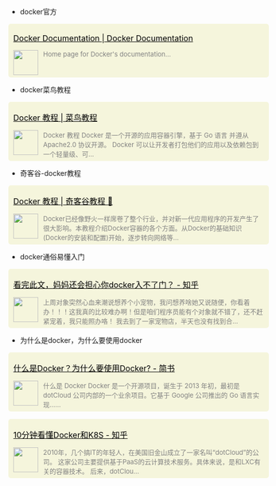 
- docker官方


<div name="section_div" style="background-color:#f5f5dc;padding:5px 10px;width:100%;border-radius:5px;margin-top:15px;"><div><p><font size=3 style="color:black;"><a href="https://docs.docker.com/" _target="blank" style="color:black;">Docker Documentation | Docker Documentation</a></font></p></div><div style="display:flex;display:-webkit-flex;"><div style="width:50px;"><img style="width:50px;" src="https://docs.docker.com/favicon.ico" /></div><div style="flex:1;-webkit-flex:1;padding-left:10px;overflow:hidden;"><font size=2 color=grey>Home page for Docker's documentation...</font></div></div></div>

- docker菜鸟教程

<div name="section_div" style="background-color:#f5f5dc;padding:5px 10px;width:100%;border-radius:5px;margin-top:15px;"><div><p><font size=3 style="color:black;"><a href="https://www.runoob.com/docker/docker-tutorial.html" _target="blank" style="color:black;">Docker 教程 | 菜鸟教程</a></font></p></div><div style="display:flex;display:-webkit-flex;"><div style="width:50px;"><img style="width:50px;" src="https://www.runoob.com/favicon.ico" /></div><div style="flex:1;-webkit-flex:1;padding-left:10px;overflow:hidden;"><font size=2 color=grey>Docker 教程   Docker 是一个开源的应用容器引擎，基于 Go 语言   并遵从 Apache2.0 协议开源。 Docker 可以让开发者打包他们的应用以及依赖包到一个轻量级、可...</font></div></div></div>

- 奇客谷-docker教程

<div name="section_div" style="background-color:#f5f5dc;padding:5px 10px;width:100%;border-radius:5px;margin-top:15px;"><div><p><font size=3 style="color:black;"><a href="https://www.qikegu.com/docs/2954" _target="blank" style="color:black;">Docker 教程 | 奇客谷教程 💯</a></font></p></div><div style="display:flex;display:-webkit-flex;"><div style="width:50px;"><img style="width:50px;" src="https://www.qikegu.com/favicon.ico" /></div><div style="flex:1;-webkit-flex:1;padding-left:10px;overflow:hidden;"><font size=2 color=grey>Docker已经像野火一样席卷了整个行业，并对新一代应用程序的开发产生了很大影响。本教程介绍Docker容器的各个方面。从Docker的基础知识(Docker的安装和配置)开始，逐步转向网络等...</font></div></div></div>

- docker通俗易懂入门

<div name="section_div" style="background-color:#f5f5dc;padding:5px 10px;width:100%;border-radius:5px;margin-top:15px;"><div><p><font size=3 style="color:black;"><a href="https://zhuanlan.zhihu.com/p/70154594" _target="blank" style="color:black;">看完此文，妈妈还会担心你docker入不了门？ - 知乎</a></font></p></div><div style="display:flex;display:-webkit-flex;"><div style="width:50px;"><img style="width:50px;" src="https://zhuanlan.zhihu.com/favicon.ico" /></div><div style="flex:1;-webkit-flex:1;padding-left:10px;overflow:hidden;"><font size=2 color=grey>上周对象突然心血来潮说想养个小宠物，我问想养啥她又说随便，你看着办！！！这我真的比较难办啊！但是咱们程序员能有个对象就不错了，还不赶紧宠着，我只能照办咯！ 我去到了一家宠物店，半天也没有找到合...</font></div></div></div>

- 为什么是docker，为什么要使用docker

<div name="section_div" style="background-color:#f5f5dc;padding:5px 10px;width:100%;border-radius:5px;margin-top:15px;"><div><p><font size=3 style="color:black;"><a href="https://www.jianshu.com/p/3bfa8d09bc8b" _target="blank" style="color:black;">什么是Docker？为什么要使用Docker? - 简书</a></font></p></div><div style="display:flex;display:-webkit-flex;"><div style="width:50px;"><img style="width:50px;" src="https://www.jianshu.com/favicon.ico" /></div><div style="flex:1;-webkit-flex:1;padding-left:10px;overflow:hidden;"><font size=2 color=grey>什么是 Docker Docker 是一个开源项目，诞生于 2013 年初，最初是 dotCloud 公司内部的一个业余项目。它基于 Google 公司推出的 Go 语言实现......</font></div></div></div>



<div name="section_div" style="background-color:#f5f5dc;padding:5px 10px;width:100%;border-radius:5px;margin-top:15px;"><div><p><font size=3 style="color:black;"><a href="https://zhuanlan.zhihu.com/p/53260098?utm_source=wechat_session&utm_medium=social&utm_oi=28889430622208" _target="blank" style="color:black;">10分钟看懂Docker和K8S - 知乎</a></font></p></div><div style="display:flex;display:-webkit-flex;"><div style="width:50px;"><img style="width:50px;" src="https://zhuanlan.zhihu.com/favicon.ico" /></div><div style="flex:1;-webkit-flex:1;padding-left:10px;overflow:hidden;"><font size=2 color=grey>2010年，几个搞IT的年轻人，在美国旧金山成立了一家名叫“dotCloud”的公司。 这家公司主要提供基于PaaS的云计算技术服务。具体来说，是和LXC有关的容器技术。 后来，dotClou...</font></div></div></div>

